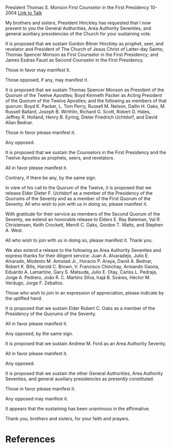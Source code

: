 President Thomas S. Monson
First Counselor in the First Presidency
10-2004
[Link to Talk](https://www.churchofjesuschrist.org/study/general-conference/2004/10/the-sustaining-of-church-officers?lang=eng)

My brothers and sisters, President Hinckley has requested that I now present to you the General Authorities, Area Authority Seventies, and general auxiliary presidencies of the Church for your sustaining vote.

It is proposed that we sustain Gordon Bitner Hinckley as prophet, seer, and revelator and President of The Church of Jesus Christ of Latter-day Saints; Thomas Spencer Monson as First Counselor in the First Presidency; and James Esdras Faust as Second Counselor in the First Presidency.

Those in favor may manifest it.

Those opposed, if any, may manifest it.

It is proposed that we sustain Thomas Spencer Monson as President of the Quorum of the Twelve Apostles; Boyd Kenneth Packer as Acting President of the Quorum of the Twelve Apostles; and the following as members of that quorum: Boyd K. Packer, L. Tom Perry, Russell M. Nelson, Dallin H. Oaks, M. Russell Ballard, Joseph B. Wirthlin, Richard G. Scott, Robert D. Hales, Jeffrey R. Holland, Henry B. Eyring, Dieter Friedrich Uchtdorf, and David Allan Bednar.

Those in favor please manifest it.

Any opposed.

It is proposed that we sustain the Counselors in the First Presidency and the Twelve Apostles as prophets, seers, and revelators.

All in favor please manifest it.

Contrary, if there be any, by the same sign.

In view of his call to the Quorum of the Twelve, it is proposed that we release Elder Dieter F. Uchtdorf as a member of the Presidency of the Quorums of the Seventy and as a member of the First Quorum of the Seventy. All who wish to join with us in doing so, please manifest it.

With gratitude for their service as members of the Second Quorum of the Seventy, we extend an honorable release to Elders E. Ray Bateman, Val R. Christensen, Keith Crockett, Merrill C. Oaks, Gordon T. Watts, and Stephen A. West.

All who wish to join with us in doing so, please manifest it. Thank you.

We also extend a release to the following as Area Authority Seventies and express thanks for their diligent service: Juan A. Alvaradejo, Julio E. Alvarado, Modesto M. Amistad Jr., Horacio P. Araya, David A. Bednar, Robert K. Bills, Harold C. Brown, V. Francisco Chinchay, Armando Gaona, Eduardo A. Lamartine, Gary S. Matsuda, Julio E. Otay, Carlos L. Pedraja, Jorge A. Pedrero, João R. C. Martins Silva, Irajá B. Soáres, Héctor M. Verdugo, Jorge F. Zeballos.

Those who wish to join in an expression of appreciation, please indicate by the uplifted hand.

It is proposed that we sustain Elder Robert C. Oaks as a member of the Presidency of the Quorums of the Seventy.

All in favor please manifest it.

Any opposed, by the same sign.

It is proposed that we sustain Andrew M. Ford as an Area Authority Seventy.

All in favor please manifest it.

Any opposed.

It is proposed that we sustain the other General Authorities, Area Authority Seventies, and general auxiliary presidencies as presently constituted.

Those in favor please manifest it.

Any opposed may manifest it.

It appears that the sustaining has been unanimous in the affirmative.

Thank you, brothers and sisters, for your faith and prayers.

# References
